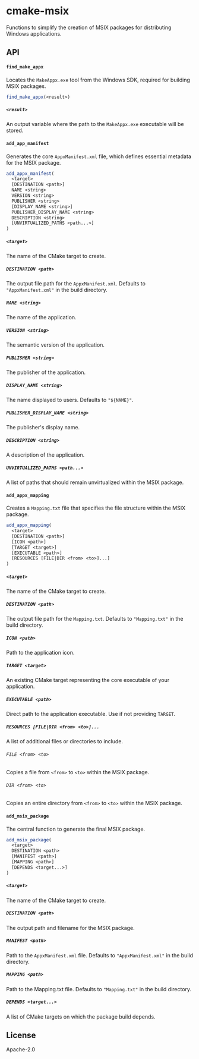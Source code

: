 # cmake-msix

Functions to simplify the creation of MSIX packages for distributing Windows applications.

## API

#### `find_make_appx`

Locates the `MakeAppx.exe` tool from the Windows SDK, required for building MSIX packages.

```cmake
find_make_appx(<result>)
```

##### `<result>`
An output variable where the path to the `MakeAppx.exe` executable will be stored.

#### `add_app_manifest`

Generates the core `AppxManifest.xml` file, which defines essential metadata for the MSIX package.

```cmake
add_appx_manifest(
  <target>
  [DESTINATION <path>]
  NAME <string>
  VERSION <string>
  PUBLISHER <string>
  [DISPLAY_NAME <string>]
  PUBLISHER_DISPLAY_NAME <string>
  DESCRIPTION <string>
  [UNVIRTUALIZED_PATHS <path...>]
)
```

##### `<target>`
The name of the CMake target to create.

##### `DESTINATION <path>`
The output file path for the `AppxManifest.xml`. Defaults to `"AppxManifest.xml"` in the build directory.

##### `NAME <string>`
The name of the application.

##### `VERSION <string>`
The semantic version of the application.

##### `PUBLISHER <string>`
The publisher of the application.

##### `DISPLAY_NAME <string>`
The name displayed to users. Defaults to `"${NAME}"`.

##### `PUBLISHER_DISPLAY_NAME <string>`
The publisher's display name.

##### `DESCRIPTION <string>`
A description of the application.

##### `UNVIRTUALIZED_PATHS <path...>`
A list of paths that should remain unvirtualized within the MSIX package.

#### `add_appx_mapping`

Creates a `Mapping.txt` file that specifies the file structure within the MSIX package.

```cmake
add_appx_mapping(
  <target>
  [DESTINATION <path>]
  [ICON <path>]
  [TARGET <target>]
  [EXECUTABLE <path>]
  [RESOURCES [FILE|DIR <from> <to>]...]
)
```

##### `<target>`
The name of the CMake target to create.

##### `DESTINATION <path>`
The output file path for the `Mapping.txt`. Defaults to `"Mapping.txt"` in the build directory.

##### `ICON <path>`
Path to the application icon.

##### `TARGET <target>`
An existing CMake target representing the core executable of your application.

##### `EXECUTABLE <path>`
Direct path to the application executable. Use if not providing `TARGET`.

##### `RESOURCES [FILE|DIR <from> <to>]...`
A list of additional files or directories to include.

###### `FILE <from> <to>`
Copies a file from `<from>` to `<to>` within the MSIX package.

###### `DIR <from> <to>`
Copies an entire directory from `<from>` to `<to>` within the MSIX package.

#### `add_msix_package`

The central function to generate the final MSIX package.

```cmake
add_msix_package(
  <target>
  DESTINATION <path>
  [MANIFEST <path>]
  [MAPPING <path>]
  [DEPENDS <target...>]
)
```

##### `<target>`
The name of the CMake target to create.

##### `DESTINATION <path>`
The output path and filename for the MSIX package.

##### `MANIFEST <path>`
Path to the `AppxManifest.xml` file. Defaults to `"AppxManifest.xml"` in the build directory.

##### `MAPPING <path>`
Path to the Mapping.txt file. Defaults to `"Mapping.txt"` in the build directory.

##### `DEPENDS <target...>`
A list of CMake targets on which the package build depends.

## License

Apache-2.0

